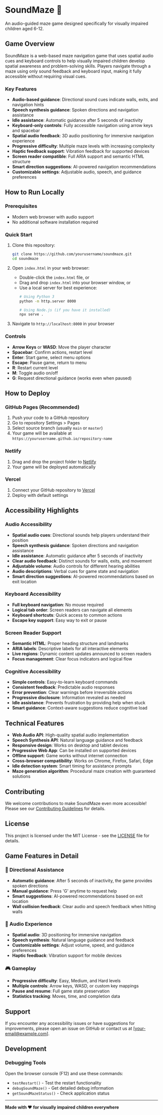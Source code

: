 # SoundMaze 🎵

An audio-guided maze game designed specifically for visually impaired children aged 6-12.

## Game Overview

SoundMaze is a web-based maze navigation game that uses spatial audio cues and keyboard controls to help visually impaired children develop spatial awareness and problem-solving skills. Players navigate through a maze using only sound feedback and keyboard input, making it fully accessible without requiring visual cues.

### Key Features

- **Audio-based guidance**: Directional sound cues indicate walls, exits, and navigation hints
- **Speech synthesis guidance**: Spoken directions and navigation assistance
- **Idle assistance**: Automatic guidance after 5 seconds of inactivity
- **Keyboard-only controls**: Fully accessible navigation using arrow keys and spacebar
- **Spatial audio feedback**: 3D audio positioning for immersive navigation experience
- **Progressive difficulty**: Multiple maze levels with increasing complexity
- **Haptic feedback support**: Vibration feedback for supported devices
- **Screen reader compatible**: Full ARIA support and semantic HTML structure
- **Smart direction suggestions**: AI-powered navigation recommendations
- **Customizable settings**: Adjustable audio, speech, and guidance preferences

## How to Run Locally

### Prerequisites
- Modern web browser with audio support
- No additional software installation required

### Quick Start
1. Clone this repository:
   ```bash
   git clone https://github.com/yourusername/soundmaze.git
   cd soundmaze
   ```

2. Open `index.html` in your web browser:
   - Double-click the `index.html` file, or
   - Drag and drop `index.html` into your browser window, or
   - Use a local server for best experience:
     ```bash
     # Using Python 3
     python -m http.server 8000
     
     # Using Node.js (if you have it installed)
     npx serve .
     ```

3. Navigate to `http://localhost:8000` in your browser

### Controls

- **Arrow Keys** or **WASD**: Move the player character
- **Spacebar**: Confirm actions, restart level
- **Enter**: Start game, select menu options
- **Escape**: Pause game, return to menu
- **R**: Restart current level
- **M**: Toggle audio on/off
- **G**: Request directional guidance (works even when paused)

## How to Deploy

### GitHub Pages (Recommended)
1. Push your code to a GitHub repository
2. Go to repository Settings > Pages
3. Select source branch (usually `main` or `master`)
4. Your game will be available at `https://yourusername.github.io/repository-name`

### Netlify
1. Drag and drop the project folder to [Netlify](https://netlify.com)
2. Your game will be deployed automatically

### Vercel
1. Connect your GitHub repository to [Vercel](https://vercel.com)
2. Deploy with default settings

## Accessibility Highlights

### Audio Accessibility
- **Spatial audio cues**: Directional sounds help players understand their position
- **Speech synthesis guidance**: Spoken directions and navigation assistance
- **Idle assistance**: Automatic guidance after 5 seconds of inactivity
- **Clear audio feedback**: Distinct sounds for walls, exits, and movement
- **Adjustable volume**: Audio controls for different hearing abilities
- **Audio descriptions**: Verbal cues for game state and navigation
- **Smart direction suggestions**: AI-powered recommendations based on exit location

### Keyboard Accessibility
- **Full keyboard navigation**: No mouse required
- **Logical tab order**: Screen readers can navigate all elements
- **Keyboard shortcuts**: Quick access to common actions
- **Escape key support**: Easy way to exit or pause

### Screen Reader Support
- **Semantic HTML**: Proper heading structure and landmarks
- **ARIA labels**: Descriptive labels for all interactive elements
- **Live regions**: Dynamic content updates announced to screen readers
- **Focus management**: Clear focus indicators and logical flow

### Cognitive Accessibility
- **Simple controls**: Easy-to-learn keyboard commands
- **Consistent feedback**: Predictable audio responses
- **Error prevention**: Clear warnings before irreversible actions
- **Progressive disclosure**: Information revealed as needed
- **Idle assistance**: Prevents frustration by providing help when stuck
- **Smart guidance**: Context-aware suggestions reduce cognitive load

## Technical Features

- **Web Audio API**: High-quality spatial audio implementation
- **Speech Synthesis API**: Natural language guidance and feedback
- **Responsive design**: Works on desktop and tablet devices
- **Progressive Web App**: Can be installed on supported devices
- **Offline support**: Game works without internet connection
- **Cross-browser compatibility**: Works on Chrome, Firefox, Safari, Edge
- **Idle detection system**: Smart timing for assistance prompts
- **Maze generation algorithm**: Procedural maze creation with guaranteed solutions

## Contributing

We welcome contributions to make SoundMaze even more accessible! Please see our [Contributing Guidelines](CONTRIBUTING.md) for details.

## License

This project is licensed under the MIT License - see the [LICENSE](LICENSE) file for details.

## Game Features in Detail

### 🎯 Directional Assistance
- **Automatic guidance**: After 5 seconds of inactivity, the game provides spoken directions
- **Manual guidance**: Press 'G' anytime to request help
- **Smart suggestions**: AI-powered recommendations based on exit location
- **Wall collision feedback**: Clear audio and speech feedback when hitting walls

### 🎵 Audio Experience
- **Spatial audio**: 3D positioning for immersive navigation
- **Speech synthesis**: Natural language guidance and feedback
- **Customizable settings**: Adjust volume, speed, and guidance preferences
- **Haptic feedback**: Vibration support for mobile devices

### 🎮 Gameplay
- **Progressive difficulty**: Easy, Medium, and Hard levels
- **Multiple controls**: Arrow keys, WASD, or custom key mappings
- **Pause and resume**: Full game state preservation
- **Statistics tracking**: Moves, time, and completion data

## Support

If you encounter any accessibility issues or have suggestions for improvements, please open an issue on GitHub or contact us at [your-email@example.com].

## Development

### Debugging Tools
Open the browser console (F12) and use these commands:
- `testRestart()` - Test the restart functionality
- `debugSoundMaze()` - Get detailed debug information
- `getSoundMazeStatus()` - Check application status

---

**Made with ❤️ for visually impaired children everywhere** 